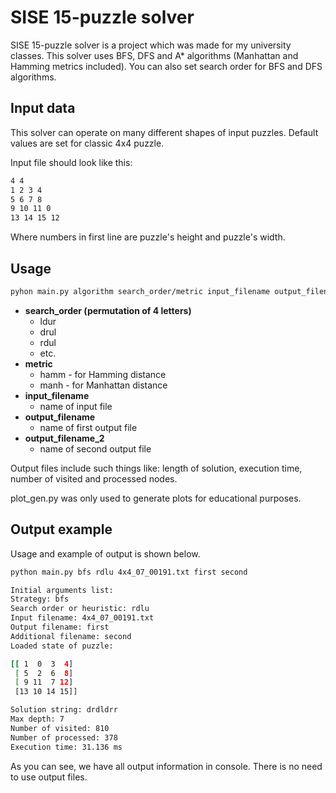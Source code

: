 # SISE 15-puzzle solver

SISE 15-puzzle solver is a project which was made for my university classes.
This solver uses BFS, DFS and A* algorithms (Manhattan and Hamming metrics included).
You can also set search order for BFS and DFS algorithms.

## Input data

This solver can operate on many different shapes of input puzzles. Default values are set for classic 4x4 puzzle.

Input file should look like this:

```bash
4 4
1 2 3 4
5 6 7 8
9 10 11 0
13 14 15 12
```

Where numbers in first line are puzzle's height and puzzle's width.

## Usage

```bash
pyhon main.py algorithm search_order/metric input_filename output_filename output_filename_2
```

* **search_order (permutation of 4 letters)**
    * ldur
    * drul
    * rdul
    * etc.
* **metric**
    * hamm - for Hamming distance
    * manh - for Manhattan distance
* **input_filename**  
    * name of input file
* **output_filename**
    * name of first output file
* **output_filename_2**
    * name of second output file

Output files include such things like: length of solution, execution time, number of visited and processed nodes.

plot_gen.py was only used to generate plots for educational purposes.

## Output example

Usage and example of output is shown below.

```bash
python main.py bfs rdlu 4x4_07_00191.txt first second

Initial arguments list:
Strategy: bfs
Search order or heuristic: rdlu
Input filename: 4x4_07_00191.txt
Output filename: first
Additional filename: second
Loaded state of puzzle:

[[ 1  0  3  4]
 [ 5  2  6  8]
 [ 9 11  7 12]
 [13 10 14 15]]

Solution string: drdldrr
Max depth: 7
Number of visited: 810
Number of processed: 378
Execution time: 31.136 ms
```

As you can see, we have all output information in console. There is no need to use output files.